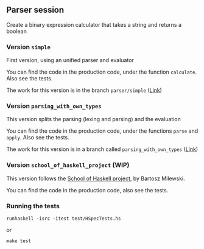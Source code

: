 ## Parser session

Create a binary expression calculator that takes a string and returns a boolean

### Version `simple`

First version, using an unified parser and evaluator

You can find the code in the production code, under the function `calculate`. Also see the tests.

The work for this version is in the branch `parser/simple` ([Link](https://github.com/alvarogarcia7/haskell-simple-sessions/tree/parser/simple/parser))

### Version `parsing_with_own_types`

This version splits the parsing (lexing and parsing) and the evaluation

You can find the code in the production code, under the functions `parse` and `apply`. Also see the tests.

The work for this version is in a branch called `parsing_with_own_types` ([Link](https://github.com/alvarogarcia7/haskell-simple-sessions/commits/parsing_with_own_types))

### Version `school_of_haskell_project` (WIP)

This version follows the [School of Haskell project][sohp], by Bartosz Milewski.

You can find the code in the production code, also see the tests.

### Running the tests

```
runhaskell -isrc -itest test/HSpecTests.hs
```

or 

```
make test
```

[sohp]: https://www.schoolofhaskell.com/school/starting-with-haskell/basics-of-haskell
